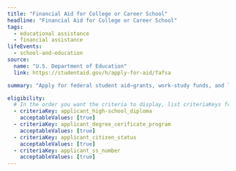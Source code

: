 ```yaml
---
title: "Financial Aid for College or Career School"
headline: "Financial Aid for College or Career School"
tags:
  - educational assistance
  - financial assistance
lifeEvents:
  - school-and-education
source:
  name: "U.S. Department of Education"
  link: https://studentaid.gov/h/apply-for-aid/fafsa

summary: "Apply for federal student aid—grants, work-study funds, and loans—to help pay for college or career school."

eligibility:
  # In the order you want the criteria to display, list criteriaKeys from the csv here, each followed by a comma-separated list of which values indicate eligibility for that criteria. Wrap individual values in quotes if they have inner commas.
  - criteriaKey: applicant_high-school_diploma
    acceptableValues: [true]
  - criteriaKey: applicant_degree_cerificate_program
    acceptableValues: [true]
  - criteriaKey: applicant_citizen_status
    acceptableValues: [true]
  - criteriaKey: applicant_ss_number
    acceptableValues: [true]
---
```

